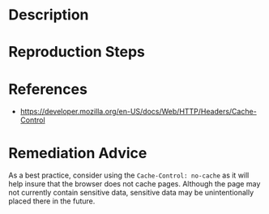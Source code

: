 # Description


# Reproduction Steps


# References

- https://developer.mozilla.org/en-US/docs/Web/HTTP/Headers/Cache-Control


# Remediation Advice

As a best practice, consider using the `Cache-Control: no-cache` as it will help insure that the browser does not cache pages. Although the page may not currently contain sensitive data, sensitive data may be unintentionally placed there in the future.